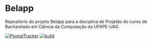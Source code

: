 # Belapp

Repositório do projeto Belapp para a disciplina de Projetão do curso de Bacharelado em Ciência da Computação da UFRPE-UAG

[![PivotalTracker](https://img.shields.io/badge/Pivotal%20Tracker-userstories-orange.svg)](https://www.pivotaltracker.com/n/projects/2199974)
[![build](https://img.shields.io/travis/:user/:repo.svg)](https://travis-ci.org/FagnerPulca/Belapp)
